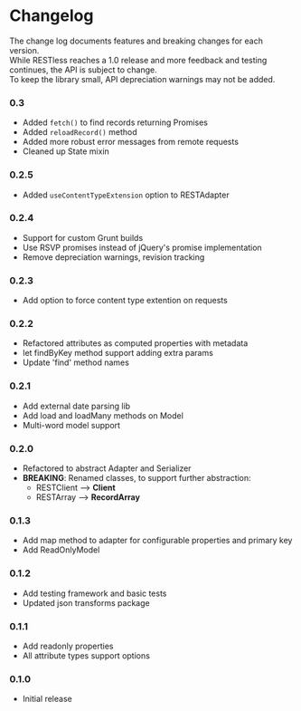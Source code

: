 # Changelog

The change log documents features and breaking changes for each version.  
While RESTless reaches a 1.0 release and more feedback and testing continues, the API is subject to change.  
To keep the library small, API depreciation warnings may not be added.

### 0.3

- Added ```fetch()``` to find records returning Promises
- Added ```reloadRecord()``` method
- Added more robust error messages from remote requests
- Cleaned up State mixin

### 0.2.5

- Added ```useContentTypeExtension``` option to RESTAdapter

### 0.2.4

- Support for custom Grunt builds
- Use RSVP promises instead of jQuery's promise implementation
- Remove depreciation warnings, revision tracking

### 0.2.3

- Add option to force content type extention on requests

### 0.2.2

- Refactored attributes as computed properties with metadata
- let findByKey method support adding extra params
- Update 'find' method names

### 0.2.1

- Add external date parsing lib
- Add load and loadMany methods on Model
- Multi-word model support

### 0.2.0

- Refactored to abstract Adapter and Serializer
- **BREAKING**: Renamed classes, to support further abstraction:
    - RESTClient --> **Client**  
    - RESTArray --> **RecordArray**   

### 0.1.3

- Add map method to adapter for configurable properties and primary key
- Add ReadOnlyModel

### 0.1.2

- Add testing framework and basic tests
- Updated json transforms package

### 0.1.1

- Add readonly properties
- All attribute types support options

### 0.1.0

- Initial release  
